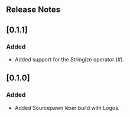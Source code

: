 ## Release Notes

## [0.1.1]

### Added

-   Added support for the Stringize operator (#).

## [0.1.0]

### Added

-   Added Sourcepawn lexer build with Logos.